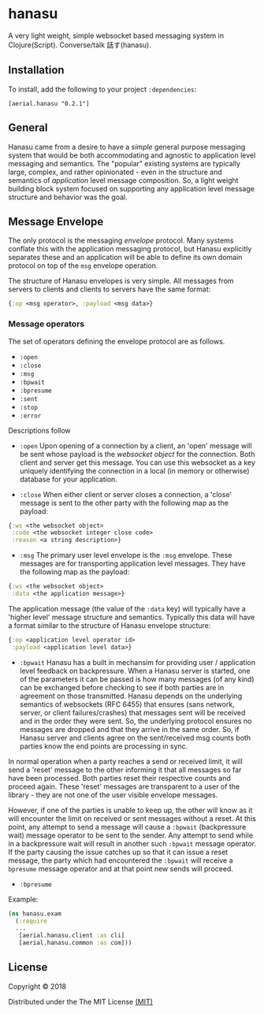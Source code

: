 # hanasu

A very light weight, simple websocket based messaging system in Clojure(Script). Converse/talk 話す(hanasu).


## Installation

To install, add the following to your project `:dependencies`:

    [aerial.hanasu "0.2.1"]

## General

Hanasu came from a desire to have a _simple_ general purpose messaging system that would be both accommodating and agnostic to application level messaging and semantics. The "popular" existing systems are typically large, complex, and rather opinionated - even in the structure and semantics of _application_ level message composition. So, a light weight building block system focused on supporting any application level message structure and behavior was the goal.

## Message Envelope

The only protocol is the messaging _envelope_ protocol. Many systems conflate this with the application messaging protocol, but Hanasu explicitly separates these and an application will be able to define its own domain protocol on top of the `msg` envelope operation.

The structure of Hanasu envelopes is very simple. All messages from servers to clients and clients to servers have the same format:

```clojure
{:op <msg operator>, :payload <msg data>}
```

### Message operators

The set of operators defining the envelope protocol are as follows.

  * `:open`
  * `:close`
  * `:msg`
  * `:bpwait`
  * `:bpresume`
  * `:sent`
  * `:stop`
  * `:error`

Descriptions follow

  * `:open` Upon opening of a connection by a client, an 'open' message will be sent whose payload is the *websocket object* for the connection. Both client and server get this message. You can use this websocket as a key uniquely identifying the connection in a local (in memory or otherwise) database for your application.

  * `:close` When either client or server closes a connection, a 'close' message is sent to the other party with the following map as the payload:

```clojure
{:ws <the websocket object>
 :code <the websocket integer close code>
 :reason <a string description>}
```

  * `:msg` The primary user level envelope is the `:msg` envelope. These messages are for transporting application level messages. They have the following map as the payload:

```clojure
{:ws <the websocket object>
 :data <the application message>}
```

The application message (the value of the `:data` key) will typically have a 'higher level' message structure and semantics. Typically this data will have a format similar to the structure of Hanasu envelope structure:

```clojure
{:op <application level operator id>
 :payload <application level data>}
```

  * `:bpwait` Hanasu has a built in mechansim for providing user / application level feedback on backpressure. When a Hanasu server is started, one of the parameters it can be passed is how many messages (of any kind) can be exchanged before checking to see if both parties are in agreement on those transmitted. Hanasu depends on the underlying semantics of websockets (RFC 6455) that ensures (sans network, server, or client failures/crashes) that messages sent will be received and in the order they were sent. So, the underlying protocol ensures no messages are dropped and that they arrive in the same order. So, if Hanasu server and clients agree on the sent/received msg counts both parties know the end points are processing in sync.

In normal operation when a party reaches a send or received limit, it will send a 'reset' message to the other informing it that all messages so far have been processed. Both parties reset their respective counts and proceed again. These 'reset' messages are transparent to a user of the library - they are not one of the user visible envelope messages.

However, if one of the parties is unable to keep up, the other will know as it will encounter the limit on received or sent messages without a reset. At this point, any attempt to send a message will cause a `:bpwait` (backpressure wait) message operator to be sent to the sender. Any attempt to send while in a backpressure wait will result in another such `:bpwait` message operator. If the party causing the issue catches up so that it can issue a reset message, the party which had encountered the `:bpwait` will receive a `bpresume` message operator and at that point new sends will proceed.

  * `:bpresume` 




Example:

```clojure
(ns hanasu.exam
  (:require
  ...
   [aerial.hanasu.client :as cli]
   [aerial.hanasu.common :as com]))
```



## License

Copyright © 2018

Distributed under the The MIT License [(MIT)][]

[(MIT)]: http://opensource.org/licenses/MIT